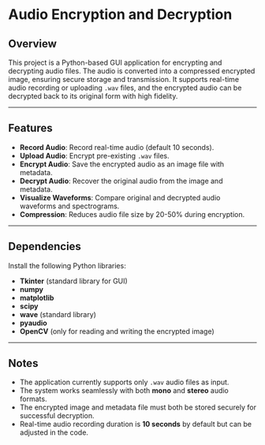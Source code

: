 # **Audio Encryption and Decryption**

## **Overview**

This project is a Python-based GUI application for encrypting and decrypting audio files. The audio is converted into a compressed encrypted image, ensuring secure storage and transmission. It supports real-time audio recording or uploading `.wav` files, and the encrypted audio can be decrypted back to its original form with high fidelity.

---

## **Features**

- **Record Audio**: Record real-time audio (default 10 seconds).  
- **Upload Audio**: Encrypt pre-existing `.wav` files.  
- **Encrypt Audio**: Save the encrypted audio as an image file with metadata.  
- **Decrypt Audio**: Recover the original audio from the image and metadata.  
- **Visualize Waveforms**: Compare original and decrypted audio waveforms and spectrograms.  
- **Compression**: Reduces audio file size by 20-50% during encryption.  

---

## **Dependencies**

Install the following Python libraries:
- **Tkinter** (standard library for GUI)  
- **numpy**  
- **matplotlib**  
- **scipy**  
- **wave** (standard library)  
- **pyaudio**  
- **OpenCV** (only for reading and writing the encrypted image)

---

## **Notes**

- The application currently supports only `.wav` audio files as input.  
- The system works seamlessly with both **mono** and **stereo** audio formats.  
- The encrypted image and metadata file must both be stored securely for successful decryption.  
- Real-time audio recording duration is **10 seconds** by default but can be adjusted in the code.  
